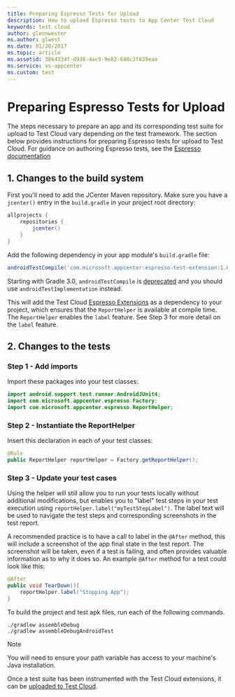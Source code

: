 ```yaml
---
title: Preparing Espresso Tests for Upload
description: How to upload Espresso tests to App Center Test Cloud
keywords: test cloud
author: glennwester
ms.author: glwest
ms.date: 01/20/2017
ms.topic: article
ms.assetid: 3864334f-d938-4ac9-9e82-640c3f839eae
ms.service: vs-appcenter
ms.custom: test
---
```


# Preparing Espresso Tests for Upload

The steps necessary to prepare an app and its corresponding test suite for upload
to Test Cloud vary depending on the test framework. The section below provides instructions for preparing Espresso tests for upload to Test Cloud. For guidance on authoring Espresso tests, see the [Espresso documentation](https://developer.android.com/training/testing/ui-testing/espresso-testing.html)

## 1. Changes to the build system
First you'll need to add the JCenter Maven repository. Make sure you have a `jcenter()` entry in the `build.gradle` in your project root directory:

```gradle
allprojects {
    repositories {
        jcenter()
    }
}
```

Add the following dependency in your app module's `build.gradle` file:

```gradle
androidTestCompile('com.microsoft.appcenter:espresso-test-extension:1.0')
```

Starting with Gradle 3.0, `androidTestCompile` is [deprecated](https://docs.gradle.org/current/userguide/java_library_plugin.html#sec:java_library_separation) and you should use `androidTestImplementation` instead.

This will add the Test Cloud [Espresso Extensions](https://github.com/Microsoft/AppCenter-Test-Espresso-Extensions) as a dependency to your project, which ensures that the `ReportHelper` is available at compile time. The `ReportHelper` enables the `label` feature. See Step 3 for more detail on the `label` feature.

## 2. Changes to the tests

### Step 1 - Add imports

Import these packages into your test classes:

```java
import android.support.test.runner.AndroidJUnit4;
import com.microsoft.appcenter.espresso.Factory;
import com.microsoft.appcenter.espresso.ReportHelper;
```

### Step 2 - Instantiate the ReportHelper

Insert this declaration in each of your test classes:

```java
@Rule
public ReportHelper reportHelper = Factory.getReportHelper();
```

### Step 3 - Update your test cases

Using the helper will still allow you to run your tests locally without additional modifications, but enables you to "label" test steps in your test execution using `reportHelper.label("myTestStepLabel")`. The label text will be used to navigate the test steps and corresponding screenshots in the test report.

A recommended practice is to have a call to label in the `@After` method, this will include a screenshot of the app final state in the test report. The screenshot will be taken, even if a test is failing, and often provides valuable information as to why it does so. An example `@After` method for a test could look like this:

```java
@After
public void TearDown(){
    reportHelper.label("Stopping App");
}
```
To build the project and test apk files, run each of the following commands.

```
./gradlew assembleDebug
./gradlew assembleDebugAndroidTest
```

> [!NOTE]
> You will need to ensure your path variable has access to your machine's Java installation.

Once a test suite has been instrumented with the Test Cloud extensions, it can be [uploaded to Test Cloud](../starting-a-test-run.md).
